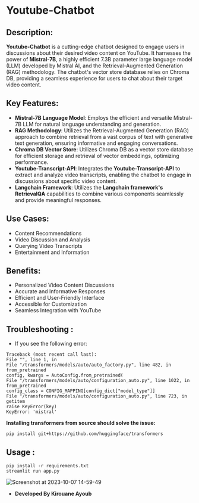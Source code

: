 # Youtube-Chatbot

## Description:
**Youtube-Chatbot** is a cutting-edge chatbot designed to engage users in discussions about their desired video content on YouTube. It harnesses the power of **Mistral-7B**, a highly efficient 7.3B parameter large language model (LLM) developed by Mistral AI, and the Retrieval-Augmented Generation (RAG) methodology. The chatbot's vector store database relies on Chroma DB, providing a seamless experience for users to chat about their target video content.

## Key Features:

+ **Mistral-7B Language Model**: Employs the efficient and versatile Mistral-7B LLM for natural language understanding and generation.
+ **RAG Methodology**: Utilizes the Retrieval-Augmented Generation (RAG) approach to combine retrieval from a vast corpus of text with generative text generation, ensuring informative and engaging conversations.
+ **Chroma DB Vector Store**: Utilizes Chroma DB as a vector store database for efficient storage and retrieval of vector embeddings, optimizing performance.
+ **Youtube-Transcript-API**: Integrates the **Youtube-Transcript-API** to extract and analyze video transcripts, enabling the chatbot to engage in discussions about specific video content.
+ **Langchain Framework**: Utilizes the **Langchain framework's RetrievalQA** capabilities to combine various components seamlessly and provide meaningful responses.

## Use Cases:

+ Content Recommendations
+ Video Discussion and Analysis
+ Querying Video Transcripts
+ Entertainment and Information


## Benefits:

+ Personalized Video Content Discussions
+ Accurate and Informative Responses
+ Efficient and User-Friendly Interface
+ Accessible for Customization
+ Seamless Integration with YouTube


## Troubleshooting : 

+ If you see the following error:
```
Traceback (most recent call last):
File "", line 1, in
File "/transformers/models/auto/auto_factory.py", line 482, in from_pretrained
config, kwargs = AutoConfig.from_pretrained(
File "/transformers/models/auto/configuration_auto.py", line 1022, in from_pretrained
config_class = CONFIG_MAPPING[config_dict["model_type"]]
File "/transformers/models/auto/configuration_auto.py", line 723, in getitem
raise KeyError(key)
KeyError: 'mistral'
```

**Installing transformers from source should solve the issue:**

```
pip install git+https://github.com/huggingface/transformers
```

## Usage : 

```
pip install -r requirements.txt
streamlit run app.py
```

![Screenshot at 2023-10-07 14-59-49](https://github.com/Kirouane-Ayoub/Youtube-Chatbot-APP/assets/99510125/2889cdd4-2481-4279-8555-ff7213d03d89)


+ **Developed By Kirouane Ayoub**
